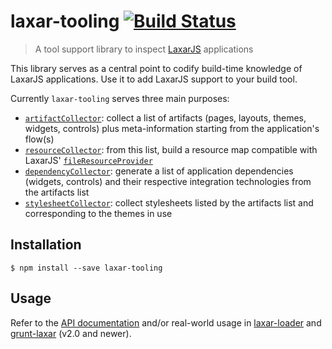 # laxar-tooling [![Build Status](https://travis-ci.org/LaxarJS/laxar-tooling.svg?branch=master)](https://travis-ci.org/LaxarJS/laxar-tooling)

> A tool support library to inspect [LaxarJS][] applications

This library serves as a central point to codify build-time knowledge of LaxarJS applications.
Use it to add LaxarJS support to your build tool.

Currently `laxar-tooling` serves three main purposes:

- [`artifactCollector`][artifactCollector]: collect a list of artifacts (pages, layouts, themes, widgets,
  controls) plus meta-information starting from the application's flow(s)
- [`resourceCollector`][resourceCollector]: from this list, build a resource map compatible with LaxarJS'
  [`fileResourceProvider`][fileResourceProvider]
- [`dependencyCollector`][dependencyCollector]: generate a list of application dependencies (widgets,
  controls) and their respective integration technologies from the artifacts list
- [`stylesheetCollector`][stylesheetCollector]: collect stylesheets listed by the artifacts list and
  corresponding to the themes in use


## Installation

```console
$ npm install --save laxar-tooling
```


## Usage

Refer to the [API documentation](docs/api) and/or real-world usage in [laxar-loader][] and [grunt-laxar][]
(v2.0 and newer).

[LaxarJS]: https://github.com/LaxarJS/laxar
[laxar-loader]: https://github.com/LaxarJS/laxar-loader
[grunt-laxar]: https://github.com/LaxarJS/grunt-laxar
[fileResourceProvider]: https://github.com/LaxarJS/laxar/blob/master/docs/api/file_resource_provider.js.md
[artifactCollector]: docs/api/artifact_collector.js.md
[resourceCollector]: docs/api/resource_collector.js.md
[dependencyCollector]: docs/api/dependency_collector.js.md
[stylesheetCollector]: docs/api/stylesheet_collector.js.md
